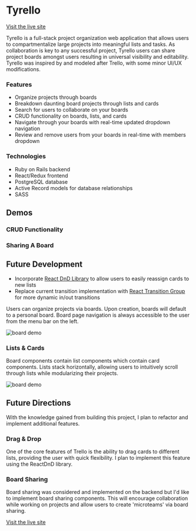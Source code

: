 # Tyrello

[Visit the live site](http://www.tyrello.co/#/)

Tyrello is a full-stack project organization web application that allows users to compartmentalize large projects into meaningful lists and tasks. As collaboration is key to any successful project, Tyrello users can share project boards amongst users resulting in universal visibility and editability. Tyrello was inspired by and modeled after Trello, with some minor UI/UX modifications. 

### Features

 - Organize projects through boards
 - Breakdown daunting board projects through lists and cards
 - Search for users to collaborate on your boards
 - CRUD functionality on boards, lists, and cards
 - Navigate through your boards with real-time updated dropdown navigation
 - Review and remove users from your boards in real-time with members dropdown

### Technologies
  - Ruby on Rails backend
  - React/Redux frontend
  - PostgreSQL database
  - Active Record models for database relationships
  - SASS
  
Demos
------
### CRUD Functionality

### Sharing A Board

Future Development
------
  - Incorporate [React DnD Library](https://github.com/react-dnd/react-dnd) to allow users to easily reassign cards to new lists
  - Replace current transition implementation with [React Transition Group](https://github.com/reactjs/react-transition-group) for more       dynamic in/out transitions


Users can organize projects via boards. Upon creation, boards will default to a personal board. Board page navigation is always accessible to the user from the menu bar on the left.

![board demo](http://res.cloudinary.com/nwilliams770/image/upload/q_30/v1512156465/Screen_Shot_2017-12-01_at_10.51.48_AM_tslckk.jpg)

### Lists & Cards
Board components contain list components which contain card components. Lists stack horizontally, allowing users to intuitively scroll through lists while modularizing their projects.

![board demo](http://res.cloudinary.com/nwilliams770/image/upload/q_30/v1512156480/Screen_Shot_2017-12-01_at_10.52.28_AM_sjidpt.jpg)

Future Directions 
------
With the knowledge gained from building this project, I plan to refactor and implement additional features.

### Drag & Drop
One of the core features of Trello is the ability to drag cards to different lists, providing the user with quick flexibility. I plan to implement this feature using the ReactDnD library.

### Board Sharing
Board sharing was considered and implemented on the backend but I'd like to implement board sharing components. This will encourage collaboration while working on projects and allow users to create 'microteams' via board sharing.

[Visit the live site](http://www.tyrello.co/#/)
